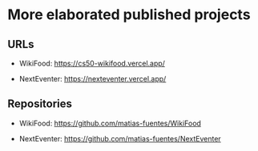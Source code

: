 # More elaborated published projects

## URLs

- WikiFood: https://cs50-wikifood.vercel.app/

- NextEventer: https://nexteventer.vercel.app/

## Repositories

- WikiFood: https://github.com/matias-fuentes/WikiFood

- NextEventer: https://github.com/matias-fuentes/NextEventer
